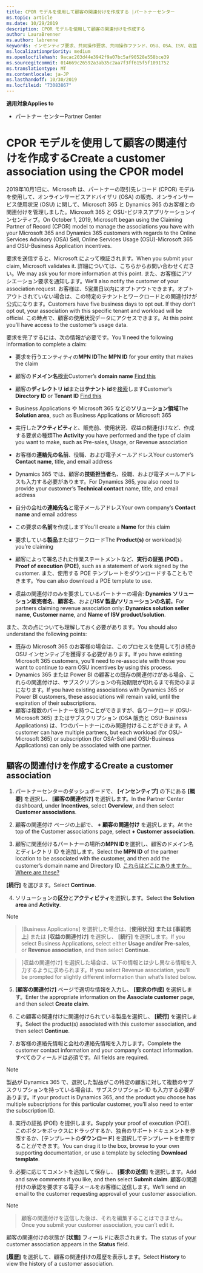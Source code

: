 ```yaml
---
title: CPOR モデルを使用して顧客の関連付けを作成する |パートナーセンター
ms.topic: article
ms.date: 10/29/2019
description: CPOR モデルを使用して顧客の関連付けを作成する
author: LauraBrenner
ms.author: labrenne
keywords: インセンティブ要求、共同操作要求、共同操作ファンド、OSU、OSA、ISV、収益関連
ms.localizationpriority: medium
ms.openlocfilehash: 9acac203d44e3942f9a07bc5af90528e558bce39
ms.sourcegitcommit: 014669c26592a3ab35c2aa7f3ff615f5f1091752
ms.translationtype: MT
ms.contentlocale: ja-JP
ms.lasthandoff: 10/30/2019
ms.locfileid: "73083867"
---
```

<span data-ttu-id="8892d-104">**適用対象**</span><span class="sxs-lookup"><span data-stu-id="8892d-104">**Applies to**</span></span>

-  <span data-ttu-id="8892d-105">パートナー センター</span><span class="sxs-lookup"><span data-stu-id="8892d-105">Partner Center</span></span>

# <a name="create-a-customer-association-using-the-cpor-model"></a><span data-ttu-id="8892d-106">CPOR モデルを使用して顧客の関連付けを作成する</span><span class="sxs-lookup"><span data-stu-id="8892d-106">Create a customer association using the CPOR model</span></span>

<span data-ttu-id="8892d-107">2019年10月1日に、Microsoft は、パートナーの取引先レコード (CPOR) モデルを使用して、オンラインサービスアドバイザリ (OSA) の販売、オンラインサービス使用状況 (OSU) に関して、Microsoft 365 と Dynamics 365 のお客様との関連付けを管理しました。Microsoft 365 と OSU-ビジネスアプリケーションインセンティブ。</span><span class="sxs-lookup"><span data-stu-id="8892d-107">On October 1, 2019, Microsoft began using the Claiming Partner of Record (CPOR) model to manage the associations you have with your Microsoft 365 and Dynamics 365 customers with regards to the Online Services Advisory (OSA) Sell, Online Services Usage (OSU)-Microsoft 365 and OSU-Business Application incentives.</span></span>

<span data-ttu-id="8892d-108">要求を送信すると、Microsoft によって検証されます。</span><span class="sxs-lookup"><span data-stu-id="8892d-108">When you submit your claim, Microsoft validates it.</span></span> <span data-ttu-id="8892d-109">詳細については、こちらからお問い合わせください。</span><span class="sxs-lookup"><span data-stu-id="8892d-109">We may ask you for more information at this point.</span></span> <span data-ttu-id="8892d-110">また、お客様にアソシエーション要求を通知します。</span><span class="sxs-lookup"><span data-stu-id="8892d-110">We’ll also notify the customer of your association request.</span></span> <span data-ttu-id="8892d-111">お客様は、5営業日以内にオプトアウトできます。オプトアウトされていない場合は、この特定のテナントとワークロードとの関連付けが公式になります。</span><span class="sxs-lookup"><span data-stu-id="8892d-111">Customers have five business days to opt out. If they don’t opt out, your association with this specific tenant and workload will be official.</span></span> <span data-ttu-id="8892d-112">この時点で、顧客の使用状況データにアクセスできます。</span><span class="sxs-lookup"><span data-stu-id="8892d-112">At this point you’ll have access to the customer’s usage data.</span></span> 

<span data-ttu-id="8892d-113">要求を完了するには、次の情報が必要です。</span><span class="sxs-lookup"><span data-stu-id="8892d-113">You’ll need the following information to complete a claim:</span></span>

- <span data-ttu-id="8892d-114">要求を行うエンティティの**MPN ID**</span><span class="sxs-lookup"><span data-stu-id="8892d-114">The **MPN ID** for your entity that makes the claim</span></span>

- <span data-ttu-id="8892d-115">顧客の**ドメイン名**[検索](https://docs.microsoft.com/partner-center/find-customer-domain-name)</span><span class="sxs-lookup"><span data-stu-id="8892d-115">Customer’s **domain name** [Find this](https://docs.microsoft.com/partner-center/find-customer-domain-name)</span></span>

- <span data-ttu-id="8892d-116">顧客の**ディレクトリ id**または**テナント id**を[検索](https://docs.microsoft.com/partner-center/find-customer-domain-name)します</span><span class="sxs-lookup"><span data-stu-id="8892d-116">Customer’s **Directory ID** or **Tenant ID** [Find this](https://docs.microsoft.com/partner-center/find-customer-domain-name)</span></span>

- <span data-ttu-id="8892d-117">Business Applications や Microsoft 365 などの**ソリューション領域**</span><span class="sxs-lookup"><span data-stu-id="8892d-117">The **Solution area**, such as Business Applications or Microsoft 365</span></span>

- <span data-ttu-id="8892d-118">実行した**アクティビティ**と、販売前、使用状況、収益の関連付けなど、作成する要求の種類</span><span class="sxs-lookup"><span data-stu-id="8892d-118">The **Activity** you have performed and the type of claim you want to make, such as Pre-sales, Usage, or Revenue association</span></span>

- <span data-ttu-id="8892d-119">お客様の**連絡先の名前**、役職、および電子メールアドレス</span><span class="sxs-lookup"><span data-stu-id="8892d-119">Your customer’s **Contact name**, title, and email address</span></span>

- <span data-ttu-id="8892d-120">Dynamics 365 では、顧客の**技術担当者**名、役職、および電子メールアドレスも入力する必要があります。</span><span class="sxs-lookup"><span data-stu-id="8892d-120">For Dynamics 365, you also need to provide your customer’s **Technical contact** name, title, and email address</span></span>

- <span data-ttu-id="8892d-121">自分の会社の**連絡先名**と電子メールアドレス</span><span class="sxs-lookup"><span data-stu-id="8892d-121">Your own company’s **Contact name** and email address</span></span>

- <span data-ttu-id="8892d-122">この要求の**名前**を作成します</span><span class="sxs-lookup"><span data-stu-id="8892d-122">You’ll create a **Name** for this claim</span></span>

- <span data-ttu-id="8892d-123">要求している**製品**またはワークロード</span><span class="sxs-lookup"><span data-stu-id="8892d-123">The **Product(s)** or workload(s) you’re claiming</span></span>

- <span data-ttu-id="8892d-124">顧客によって署名された作業ステートメントなど、**実行の証拠 (POE)** 。</span><span class="sxs-lookup"><span data-stu-id="8892d-124">**Proof of execution (POE)**, such as a statement of work signed by the customer.</span></span> <span data-ttu-id="8892d-125">また、使用する POE テンプレートをダウンロードすることもできます。</span><span class="sxs-lookup"><span data-stu-id="8892d-125">You can also download a POE template to use.</span></span>

- <span data-ttu-id="8892d-126">収益の関連付けのみを要求しているパートナーの場合: **Dynamics ソリューション販売者名**、**顧客名**、および**ISV 製品/ソリューションの名前**。</span><span class="sxs-lookup"><span data-stu-id="8892d-126">For partners claiming revenue association only: **Dynamics solution seller name**, **Customer name**, and **Name of ISV product/solution**.</span></span> 

<span data-ttu-id="8892d-127">また、次の点についても理解しておく必要があります。</span><span class="sxs-lookup"><span data-stu-id="8892d-127">You should also understand the following points:</span></span>
- <span data-ttu-id="8892d-128">既存の Microsoft 365 のお客様の場合は、このプロセスを使用して引き続き OSU インセンティブを獲得する必要があります。</span><span class="sxs-lookup"><span data-stu-id="8892d-128">If you have existing Microsoft 365 customers, you’ll need to re-associate with those you want to continue to earn OSU incentives by using this process.</span></span>
- <span data-ttu-id="8892d-129">Dynamics 365 または Power BI の顧客との既存の関連付けがある場合、これらの関連付けは、サブスクリプションの有効期限が切れるまで有効のままになります。</span><span class="sxs-lookup"><span data-stu-id="8892d-129">If you have existing associations with Dynamics 365 or Power BI customers, these associations will remain valid, until the expiration of their subscriptions.</span></span>
- <span data-ttu-id="8892d-130">顧客は複数のパートナーを持つことができますが、各ワークロード (OSU-Microsoft 365) またはサブスクリプション (OSA 販売と OSU-Business Applications) は、1つのパートナーにのみ関連付けることができます。</span><span class="sxs-lookup"><span data-stu-id="8892d-130">A customer can have multiple partners, but each workload (for OSU-Microsoft 365) or subscription (for OSA-Sell and OSU-Business Applications) can only be associated with one partner.</span></span>

## <a name="create-a-customer-association"></a><span data-ttu-id="8892d-131">顧客の関連付けを作成する</span><span class="sxs-lookup"><span data-stu-id="8892d-131">Create a customer association</span></span>
1.  <span data-ttu-id="8892d-132">パートナーセンターのダッシュボードで、 **[インセンティブ]** の下にある **[概要]** を選択し、 **[顧客の関連付け]** を選択します。</span><span class="sxs-lookup"><span data-stu-id="8892d-132">In the Partner Center dashboard, under **Incentives**, select **Overview**, and then select **Customer associations**.</span></span> 

2.  <span data-ttu-id="8892d-133">顧客の関連付け ページの上部で、 **+ 顧客の関連付け** を選択します。</span><span class="sxs-lookup"><span data-stu-id="8892d-133">At the top of the Customer associations page, select **+ Customer association**.</span></span>

3.  <span data-ttu-id="8892d-134">顧客に関連付けるパートナーの場所の**MPN ID**を選択し、顧客のドメイン名とディレクトリ ID を追加します。</span><span class="sxs-lookup"><span data-stu-id="8892d-134">Select the **MPN ID** of the partner location to be associated with the customer, and then add the customer’s domain name and Directory ID.</span></span> [<span data-ttu-id="8892d-135">これらはどこにありますか。</span><span class="sxs-lookup"><span data-stu-id="8892d-135">Where are these?</span></span>](https://docs.microsoft.com/partner-center/find-customer-domain-name)

<span data-ttu-id="8892d-136">**[続行]** を選びます。</span><span class="sxs-lookup"><span data-stu-id="8892d-136">Select **Continue**.</span></span>

4.  <span data-ttu-id="8892d-137">ソリューションの**区分**と**アクティビティ**を選択します。</span><span class="sxs-lookup"><span data-stu-id="8892d-137">Select the **Solution area** and **Activity**.</span></span> 

>[!Note]

><span data-ttu-id="8892d-138">[Business Applications] を選択した場合は、[**使用状況] または [事前売上**] または **[収益の関連付け]** を選択し、 **[続行]** を選択します。</span><span class="sxs-lookup"><span data-stu-id="8892d-138">If you select Business Applications, select either **Usage and/or Pre-sales**, or **Revenue association**, and then select **Continue**.</span></span> 

><span data-ttu-id="8892d-139">[収益の関連付け] を選択した場合は、以下の情報とは少し異なる情報を入力するように求められます。</span><span class="sxs-lookup"><span data-stu-id="8892d-139">If you select Revenue association, you’ll be prompted for slightly different information than what’s listed below.</span></span> 

5.  <span data-ttu-id="8892d-140">**[顧客の関連付け]** ページで適切な情報を入力し、 **[要求の作成]** を選択します。</span><span class="sxs-lookup"><span data-stu-id="8892d-140">Enter the appropriate information on the **Associate customer** page, and then select **Create claim**.</span></span>

6.  <span data-ttu-id="8892d-141">この顧客の関連付けに関連付けられている製品を選択し、 **[続行]** を選択します。</span><span class="sxs-lookup"><span data-stu-id="8892d-141">Select the product(s) associated with this customer association, and then select **Continue**.</span></span>

7.  <span data-ttu-id="8892d-142">お客様の連絡先情報と会社の連絡先情報を入力します。</span><span class="sxs-lookup"><span data-stu-id="8892d-142">Complete the customer contact information and your company’s contact information.</span></span> <span data-ttu-id="8892d-143">すべてのフィールドは必須です。</span><span class="sxs-lookup"><span data-stu-id="8892d-143">All fields are required.</span></span> 

>[!Note]

<span data-ttu-id="8892d-144">製品が Dynamics 365 で、選択した製品がこの特定の顧客に対して複数のサブスクリプションを持っている場合は、サブスクリプション ID も入力する必要があります。</span><span class="sxs-lookup"><span data-stu-id="8892d-144">If your product is Dynamics 365, and the product you choose has multiple subscriptions for this particular customer, you’ll also need to enter the subscription ID.</span></span>

8.  <span data-ttu-id="8892d-145">実行の証拠 (POE) を提供します。</span><span class="sxs-lookup"><span data-stu-id="8892d-145">Supply your proof of execution (POE).</span></span> <span data-ttu-id="8892d-146">このボタンをボックスにドラッグするか、独自のサポートドキュメントを参照するか、[テンプレートの**ダウンロード**] を選択してテンプレートを使用することができます。</span><span class="sxs-lookup"><span data-stu-id="8892d-146">You can drag it to the box, browse to your own supporting documentation, or use a template by selecting **Download template**.</span></span> 

9.  <span data-ttu-id="8892d-147">必要に応じてコメントを追加して保存し、 **[要求の送信]** を選択します。</span><span class="sxs-lookup"><span data-stu-id="8892d-147">Add and save comments if you like, and then select **Submit claim**.</span></span> <span data-ttu-id="8892d-148">顧客の関連付けの承認を要求する電子メールをお客様に送信します。</span><span class="sxs-lookup"><span data-stu-id="8892d-148">We’ll send an email to the customer requesting approval of your customer association.</span></span> 

>[!NOTE]

><span data-ttu-id="8892d-149">顧客の関連付けを送信した後は、それを編集することはできません。</span><span class="sxs-lookup"><span data-stu-id="8892d-149">Once you submit your customer association, you can’t edit it.</span></span> 

<span data-ttu-id="8892d-150">顧客の関連付けの状態が **[状態]** フィールドに表示されます。</span><span class="sxs-lookup"><span data-stu-id="8892d-150">The status of your customer association appears in the **Status** field.</span></span> 

<span data-ttu-id="8892d-151">**[履歴]** を選択して、顧客の関連付けの履歴を表示します。</span><span class="sxs-lookup"><span data-stu-id="8892d-151">Select **History** to view the history of a customer association.</span></span>
